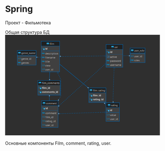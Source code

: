 # Spring
Проект - Фильмотека

Общая структура БД
![img.png](img.png)

Основные компоненты Film, comment, rating, user.

